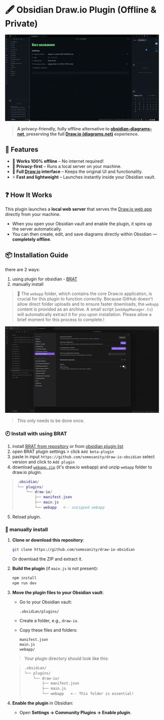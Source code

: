 # 🖋️ Obsidian Draw.io Plugin (Offline & Private)

![demo](demo.gif)

> **A privacy-friendly, fully offline alternative to [obsidian-diagrams-net](https://github.com/jensmtg/obsidian-diagrams-net), preserving the full [Draw.io (diagrams.net)](https://app.diagrams.net/) experience.**

## 🚀 Features

  * 🛜 **Works 100% offline** – No internet required\!
  * 🔐 **Privacy-first** – Runs a local server on your machine.
  * 🎨 **Full [Draw.io](https://app.diagrams.net/) interface** – Keeps the original UI and functionality.
  * ⚡ **Fast and lightweight** – Launches instantly inside your Obsidian vault.

## ❓ How It Works

This plugin launches a **local web server** that serves the [Draw.io web app](https://github.com/jgraph/drawio) directly from your machine.

  * When you open your Obsidian vault and enable the plugin, it spins up the server automatically.
  * You can then create, edit, and save diagrams directly within Obsidian — **completely offline**.

## 📦 Installation Guide

there are 2 ways: 

1. using plugin for obsidian - [BRAT](https://github.com/TfTHacker/obsidian42-brat)
2. manually install


>📌 The `webapp` folder, which contains the core Draw.io application, is crucial for this plugin to function correctly. Because GitHub doesn't allow direct folder uploads and to ensure faster downloads, the `webapp` content is provided as an archive. A small script (`webAppManager.ts`) will automatically extract it for you upon installation. Please allow a brief moment for this process to complete.!

![initial-plugin-demo](initial-plugin-demo.gif)

> This only needs to be done once.

### 🕗 Install with using BRAT

1. install [BRAT from repository](https://github.com/TfTHacker/obsidian42-brat) 
   or from [obsidian plugin list](obsidian://show-plugin?id=obsidian42-brat)
2. open BRAT plugin settings > click `Add beta-plugin`
3. paste in input `https://github.com/somesanity/draw-io-obsidian` select version and click to `Add plugin` 
4. download [`webapp.zip`](https://github.com/somesanity/draw-io-obsidian/raw/refs/heads/main/webapp.zip) (it's draw.io webapp) and unzip `webapp` folder to draw.io plugin.

> ```lua
> .obsidian/
> └── plugins/
>     └── draw-io/
>         ├── manifest.json
>         ├── main.js
>         └── webapp   <-- unzipped webapp
> ```

5. Reload plugin.

### 🙌 manually install

1.  **Clone or download this repository**:

    ```bash
    git clone https://github.com/somesanity/draw-io-obsidian
    ```

    Or download the ZIP and extract it.

2.  **Build the plugin** (if `main.js` is not present):

    ```bash
    npm install
    npm run dev
    ```

3.  **Move the plugin files to your Obsidian vault**:

      * Go to your Obsidian vault:

        ```
        .obsidian/plugins/
        ```

      * Create a folder, e.g., `draw-io`.

      * Copy these files and folders:

        ```
        manifest.json
        main.js
        webapp/
        ```

    > Your plugin directory should look like this:

    > ```bash
    > .obsidian/
    > └── plugins/
    >     └── draw-io/
    >         ├── manifest.json
    >         ├── main.js
    >         └── webapp   <-- This folder is essential!
    > ```

4.  **Enable the plugin** in Obsidian:

      * Open **Settings → Community Plugins → Enable plugin**.